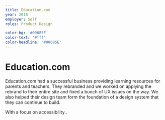 ```yaml
---
title: Education.com
year: 2018
employer: Self
roles: Product Design

color-bg: '#00685E'
color-text: '#fff'
color-headline: '#00685E'
---
```


# Education.com
Education.com had a successful business providing learning resources for parents and teachers. They rebranded and we worked on applying the rebrand to their entire site and fixed a bunch of UX issues on the way. We also helped their design team form the foundation of a design system that they can continue to build.

With a focus on accessibility..